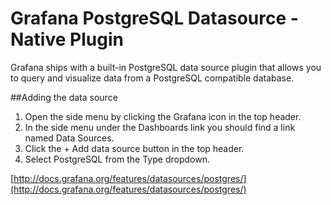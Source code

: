# Grafana PostgreSQL Datasource -  Native Plugin

Grafana ships with a built-in PostgreSQL data source plugin that allows you to query and visualize data from a PostgreSQL compatible database.

##Adding the data source
1. Open the side menu by clicking the Grafana icon in the top header.
2. In the side menu under the Dashboards link you should find a link named Data Sources.
3. Click the + Add data source button in the top header.
4. Select PostgreSQL from the Type dropdown.

[http://docs.grafana.org/features/datasources/postgres/](http://docs.grafana.org/features/datasources/postgres/)
